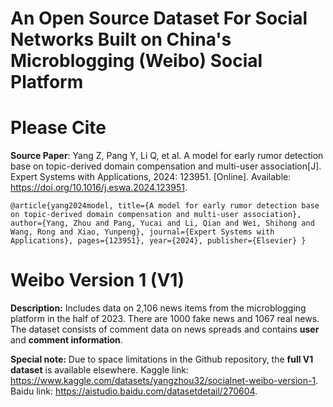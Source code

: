 # An Open Source Dataset For Social Networks Built on China's Microblogging (Weibo) Social Platform

# Please Cite 

**Source Paper**: Yang Z, Pang Y, Li Q, et al. A model for early rumor detection base on topic-derived domain compensation and multi-user association[J]. Expert Systems with Applications, 2024: 123951. [Online]. Available: https://doi.org/10.1016/j.eswa.2024.123951.

`@article{yang2024model,
  title={A model for early rumor detection base on topic-derived domain compensation and multi-user association},
  author={Yang, Zhou and Pang, Yucai and Li, Qian and Wei, Shihong and Wang, Rong and Xiao, Yunpeng},
  journal={Expert Systems with Applications},
  pages={123951},
  year={2024},
  publisher={Elsevier}
}`

# Weibo Version 1 (V1)

**Description:** Includes data on 2,106 news items from the microblogging platform in the half of 2023. There are 1000 fake news and 1067 real news. The dataset consists of comment data on news spreads and contains **user** and **comment information**. 



**Special note:** Due to space limitations in the Github repository, the **full V1 dataset** is available elsewhere. Kaggle link: https://www.kaggle.com/datasets/yangzhou32/socialnet-weibo-version-1. Baidu link: https://aistudio.baidu.com/datasetdetail/270604.
